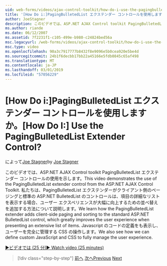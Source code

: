 ```yaml
---
uid: web-forms/videos/ajax-control-toolkit/how-do-i-use-the-pagingbulletedlist-extender-control
title: '[How Do i:]PagingBulletedList エクステンダー コントロールを使用しますか。 | Microsoft Docs'
author: JoeStagner
description: このビデオでは、ASP.NET AJAX Control toolkit PagingBulletedList エクステンダー コントロールの使用を示します。 学習方法 PagingBulletedList extende.
ms.author: riande
ms.date: 06/12/2007
ms.assetid: 7f2231f1-c105-499e-b980-c24824bed56a
msc.legacyurl: /web-forms/videos/ajax-control-toolkit/how-do-i-use-the-pagingbulletedlist-extender-control
msc.type: video
ms.openlocfilehash: 90a3c7917777b8432f8e9096e5b0cea920e5be4d
ms.sourcegitcommit: 24b1f6decbb17bb22a45166e5fdb0845c65af498
ms.translationtype: MT
ms.contentlocale: ja-JP
ms.lasthandoff: 03/01/2019
ms.locfileid: "57056229"
---
```

<a name="how-do-i-use-the-pagingbulletedlist-extender-control"></a><span data-ttu-id="6b315-105">[How Do i:]PagingBulletedList エクステンダー コントロールを使用しますか。</span><span class="sxs-lookup"><span data-stu-id="6b315-105">[How Do I:] Use the PagingBulletedList Extender Control?</span></span>
====================
<span data-ttu-id="6b315-106">によって[Joe Stagner](https://github.com/JoeStagner)</span><span class="sxs-lookup"><span data-stu-id="6b315-106">by [Joe Stagner](https://github.com/JoeStagner)</span></span>

<span data-ttu-id="6b315-107">このビデオでは、ASP.NET AJAX Control toolkit PagingBulletedList エクステンダー コントロールの使用を示します。</span><span class="sxs-lookup"><span data-stu-id="6b315-107">This video demonstrates the use of the PagingBulletedList extender control from the ASP.NET AJAX Control Toolkit.</span></span> <span data-ttu-id="6b315-108">私たちは、PagingBulletedList エクステンダーがクライアント側のページングと標準の ASP.NET BulletedList のコントロールは、項目の詳細なリストを表示する場合、ユーザー エクスペリエンスが大幅に向上するための並べ替えを追加する方法について説明します。</span><span class="sxs-lookup"><span data-stu-id="6b315-108">We learn how the PagingBulletedList extender adds client-side paging and sorting to the standard ASP.NET BulletedList control, which greatly improves the user experience when presenting an extensive list of items.</span></span> <span data-ttu-id="6b315-109">Javascript のコードの定義をも表示し、ユーザーを完全に管理する CSS の操作します。</span><span class="sxs-lookup"><span data-stu-id="6b315-109">We also see how we can define custom JavaScript and CSS to fully manage the user experience.</span></span>

[<span data-ttu-id="6b315-110">&#9654;ビデオでは (25 分)</span><span class="sxs-lookup"><span data-stu-id="6b315-110">&#9654; Watch video (25 minutes)</span></span>](https://channel9.msdn.com/Blogs/ASP-NET-Site-Videos/how-do-i-use-the-pagingbulletedlist-extender-control)

> [!div class="step-by-step"]
> <span data-ttu-id="6b315-111">[前へ](how-do-i-use-the-aspnet-ajax-listsearch-extender.md)
> [次へ](how-do-i-use-the-numericupdown-extender-control.md)</span><span class="sxs-lookup"><span data-stu-id="6b315-111">[Previous](how-do-i-use-the-aspnet-ajax-listsearch-extender.md)
[Next](how-do-i-use-the-numericupdown-extender-control.md)</span></span>
